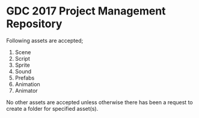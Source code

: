 # GDC 2017 Project Management Repository

Following assets are accepted;

1. Scene
2. Script
3. Sprite
4. Sound
5. Prefabs
6. Animation
7. Animator

No other assets are accepted unless otherwise there has been a request to create a folder for specified asset(s).
